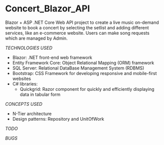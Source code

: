 # Concert_Blazor_API

Blazor + ASP .NET Core Web API project to create a live music on-demand website to book a concert by selecting the setlist and adding different services, like an e-commerce website.
Users can make song requests which are managed by Admin.

_TECHNOLOGIES USED_

- Blazor: .NET front-end web framework
- Entity Framework Core: Object Relational Mapping (ORM) framework
- SQL Server: Relational DataBase Management System (RDBMS)
- Bootstrap: CSS Framework for developing responsive and mobile-first websites
- C# libraries:
  - Quickgrid: Razor component for quickly and efficiently displaying data in tabular form

_CONCEPTS USED_

- N-Tier architecture
- Design patterns: Repository and UnitOfWork

_TODO_

_BUGS_
